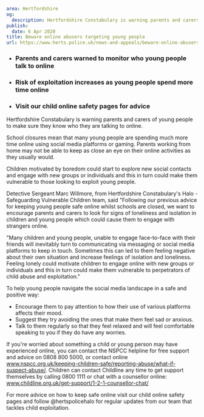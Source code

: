 ```yaml
area: Hertfordshire
og:
  description: Hertfordshire Constabulary is warning parents and carers of young people to make sure they know who they are talking to online.
publish:
  date: 6 Apr 2020
title: Beware online abusers targeting young people
url: https://www.herts.police.uk/news-and-appeals/beware-online-abusers-targeting-young-people-0013
```

* ### Parents and carers warned to monitor who young people talk to online

 * ### Risk of exploitation increases as young people spend more time online

 * ### Visit our child online safety pages for advice

Hertfordshire Constabulary is warning parents and carers of young people to make sure they know who they are talking to online.

School closures mean that many young people are spending much more time online using social media platforms or gaming. Parents working from home may not be able to keep as close an eye on their online activities as they usually would.

Children motivated by boredom could start to explore new social contacts and engage with new groups or individuals and this in turn could make them vulnerable to those looking to exploit young people.

Detective Sergeant Marc Willmore, from Hertfordshire Constabulary's Halo - Safeguarding Vulnerable Children team, said "Following our previous advice for keeping young people safe online whilst schools are closed, we want to encourage parents and carers to look for signs of loneliness and isolation in children and young people which could cause them to engage with strangers online.

"Many children and young people, unable to engage face-to-face with their friends will inevitably turn to communicating via messaging or social media platforms to keep in touch. Sometimes this can led to them feeling negative about their own situation and increase feelings of isolation and loneliness. Feeling lonely could motivate children to engage online with new groups or individuals and this in turn could make them vulnerable to perpetrators of child abuse and exploitation."

To help young people navigate the social media landscape in a safe and positive way:

 * Encourage them to pay attention to how their use of various platforms affects their mood.
 * Suggest they try avoiding the ones that make them feel sad or anxious.
 * Talk to them regularly so that they feel relaxed and will feel comfortable speaking to you if they do have any worries.

If you're worried about something a child or young person may have experienced online, you can contact the NSPCC helpline for free support and advice on 0808 800 5000, or contact online www.nspcc.org.uk/keeping-children-safe/reporting-abuse/what-if-suspect-abuse/. Children can contact Childline any time to get support themselves by calling 0800 1111 or chat with a counsellor online: www.childline.org.uk/get-support/1-2-1-counsellor-chat/

For more advice on how to keep safe online visit our child online safety pages and follow @hertspolicehalo for regular updates from our team that tackles child exploitation.
